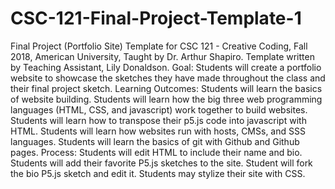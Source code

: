 # CSC-121-Final-Project-Template-1
Final Project (Portfolio Site) Template for CSC 121 - Creative Coding, Fall 2018, American University, Taught by Dr. Arthur Shapiro.
Template written by Teaching Assistant, Lily Donaldson.
Goal: Students will create a portfolio website to showcase the sketches they have made throughout the class and their final project sketch.
Learning Outcomes:
  Students will learn the basics of website building.
  Students will learn how the big three web programming languages (HTML, CSS, and javascript) work together to build websites.
  Students will learn how to transpose their p5.js code into javascript with HTML.
  Students will learn how websites run with hosts, CMSs, and SSS languages.
  Students will learn the basics of git with Github and Github pages.
Process:
  Students will edit HTML to include their name and bio.
  Students will add their favorite P5.js sketches to the site.
  Student will fork the bio P5.js sketch and edit it.
  Students may stylize their site with CSS.
